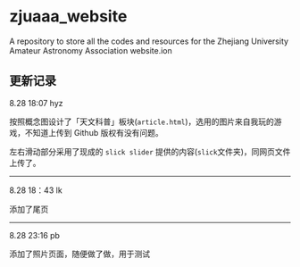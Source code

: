 # zjuaaa_website
A repository to store all the codes and resources for the Zhejiang University Amateur Astronomy Association website.ion

## 更新记录

8.28 18:07 hyz

按照概念图设计了「天文科普」板块(`article.html`)，选用的图片来自我玩的游戏，不知道上传到 Github 版权有没有问题。

左右滑动部分采用了现成的 `slick slider` 提供的内容(`slick`文件夹)，同网页文件上传了。

---
8.28 18：43 lk

添加了尾页

---
8.28 23:16 pb

添加了照片页面，随便做了做，用于测试

